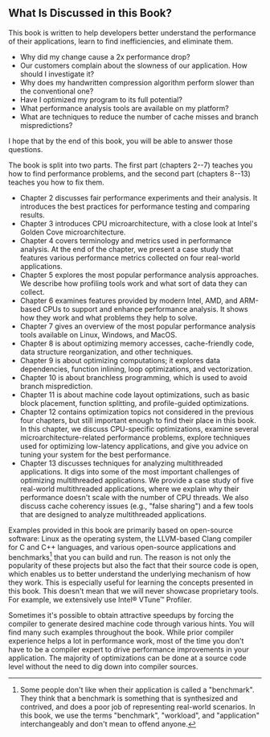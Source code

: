 ## What Is Discussed in this Book?

This book is written to help developers better understand the performance of their applications, learn to find inefficiencies, and eliminate them. 

* Why did my change cause a 2x performance drop? 
* Our customers complain about the slowness of our application. How should I investigate it?
* Why does my handwritten compression algorithm perform slower than the conventional one?
* Have I optimized my program to its full potential? 
* What performance analysis tools are available on my platform? 
* What are techniques to reduce the number of cache misses and branch mispredictions?

I hope that by the end of this book, you will be able to answer those questions.

The book is split into two parts. The first part (chapters 2--7) teaches you how to find performance problems, and the second part (chapters 8--13) teaches you how to fix them.

* Chapter 2 discusses fair performance experiments and their analysis. It introduces the best practices for performance testing and comparing results.
* Chapter 3 introduces CPU microarchitecture, with a close look at Intel's Golden Cove microarchitecture. 
* Chapter 4 covers terminology and metrics used in performance analysis. At the end of the chapter, we present a case study that features various performance metrics collected on four real-world applications.
* Chapter 5 explores the most popular performance analysis approaches. We describe how profiling tools work and what sort of data they can collect.
* Chapter 6 examines features provided by modern Intel, AMD, and ARM-based CPUs to support and enhance performance analysis. It shows how they work and what problems they help to solve.
* Chapter 7 gives an overview of the most popular performance analysis tools available on Linux, Windows, and MacOS.
* Chapter 8 is about optimizing memory accesses, cache-friendly code, data structure reorganization, and other techniques.
* Chapter 9 is about optimizing computations; it explores data dependencies, function inlining, loop optimizations, and vectorization.
* Chapter 10 is about branchless programming, which is used to avoid branch misprediction.
* Chapter 11 is about machine code layout optimizations, such as basic block placement, function splitting, and profile-guided optimizations.
* Chapter 12 contains optimization topics not considered in the previous four chapters, but still important enough to find their place in this book. In this chapter, we discuss CPU-specific optimizations, examine several microarchitecture-related performance problems, explore techniques used for optimizing low-latency applications, and give you advice on tuning your system for the best performance.
* Chapter 13 discusses techniques for analyzing multithreaded applications. It digs into some of the most important challenges of optimizing multithreaded applications. We provide a case study of five real-world multithreaded applications, where we explain why their performance doesn't scale with the number of CPU threads. We also discuss cache coherency issues (e.g., "false sharing") and a few tools that are designed to analyze multithreaded applications.

Examples provided in this book are primarily based on open-source software: Linux as the operating system, the LLVM-based Clang compiler for C and C++ languages, and various open-source applications and benchmarks[^1] that you can build and run. The reason is not only the popularity of these projects but also the fact that their source code is open, which enables us to better understand the underlying mechanism of how they work. This is especially useful for learning the concepts presented in this book. This doesn't mean that we will never showcase proprietary tools. For example, we extensively use Intel® VTune™ Profiler.

Sometimes it's possible to obtain attractive speedups by forcing the compiler to generate desired machine code through various hints. You will find many such examples throughout the book. While prior compiler experience helps a lot in performance work, most of the time you don't have to be a compiler expert to drive performance improvements in your application. The majority of optimizations can be done at a source code level without the need to dig down into compiler sources. 

[^1]: Some people don't like when their application is called a "benchmark". They think that a benchmark is something that is synthesized and contrived, and does a poor job of representing real-world scenarios. In this book, we use the terms "benchmark", "workload", and "application" interchangeably and don't mean to offend anyone.
